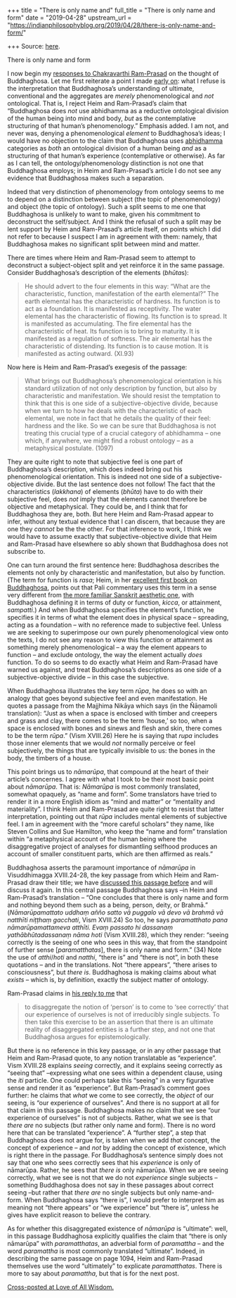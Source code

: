 +++
title = "There is only name and"
full_title = "There is only name and form"
date = "2019-04-28"
upstream_url = "https://indianphilosophyblog.org/2019/04/28/there-is-only-name-and-form/"

+++
Source: [here](https://indianphilosophyblog.org/2019/04/28/there-is-only-name-and-form/).

There is only name and form

I now begin my [responses to Chakravarthi
Ram-Prasad](http://loveofallwisdom.com/blog/2019/04/the-importance-of-reading-buddhaghosa-closely)
on the thought of Buddhaghosa. Let me first reiterate a point I made
[early
on](http://loveofallwisdom.com/blog/2018/04/buddhaghosa-on-seeing-things-as-they-are-1/):
what I refuse is the interpretation that Buddhaghosa’s understanding of
ultimate, conventional and the aggregates are *merely* phenomenological
and *not* ontological. That is, I reject Heim and Ram-Prasad’s claim
that “Buddhaghosa does *not* use abhidhamma as a reductive ontological
division of the human being into mind and body, *but* as the
contemplative structuring of that human’s phenomenology.” Emphasis
added. I am not, and never was, denying a phenomenological *element* to
Buddhaghosa’s ideas; I would have no objection to the claim that
Buddhaghosa uses
[abhidhamma](https://plato.stanford.edu/entries/abhidharma/) categories
as *both* an ontological division of a human being *and* as a
structuring of that human’s experience (contemplative or otherwise). As
far as I can tell, the ontology/phenomenology distinction is not one
that Buddhaghosa employs; in Heim and Ram-Prasad’s article I do not see
any evidence that Buddhaghosa makes such a separation.

Indeed that very distinction of phenomenology from ontology seems to me
to depend on a distinction between subject (the topic of phenomenology)
and object (the topic of ontology). Such a split seems to me one that
Buddhaghosa is unlikely to want to make, given his commitment to
deconstruct the self/subject. And I think the refusal of such a split
may be lent support by Heim and Ram-Prasad’s article itself, on points
which I did not refer to because I suspect I am in agreement with them:
namely, that Buddhaghosa makes no significant split between mind and
matter.

There are times where Heim and Ram-Prasad seem to attempt to deconstruct
a subject-object split and yet reinforce it in the same passage.
Consider Buddhaghosa’s description of the elements (*bhūta*s):

> He should advert to the four elements in this way: “What are the
> characteristic, function, manifestation of the earth elemental?” The
> earth elemental has the characteristic of hardness. Its function is to
> act as a foundation. It is manifested as receptivity. The water
> elemental has the characteristic of flowing. Its function is to
> spread. It is manifested as accumulating. The fire elemental has the
> characteristic of heat. Its function is to bring to maturity. It is
> manifested as a regulation of softness. The air elemental has the
> characteristic of distending. Its function is to cause motion. It is
> manifested as acting outward. (XI.93)

Now here is Heim and Ram-Prasad’s exegesis of the passage:

> What brings out Buddhaghosa’s phenomenological orientation is his
> standard utilization of not only description by function, but also by
> characteristic and manifestation. We should resist the temptation to
> think that this is one side of a subjective-objective divide, because
> when we turn to how he deals with the characteristic of each
> elemental, we note in fact that he details the quality of their feel:
> hardness and the like. So we can be sure that Buddhaghosa is not
> treating this crucial type of a crucial category of abhidhamma – one
> which, if anywhere, we might find a robust ontology – as a
> metaphysical postulate. (1097)

They are quite right to note that subjective feel is one part of
Buddhaghosa’s description, which does indeed bring out his
phenomenological orientation. This is indeed not one side of a
subjective-objective divide. But the last sentence does not follow! The
fact that the characteristics (*lakkhana*) of elements (*bhūta*) have to
do with their subjective feel, does *not* imply that the elements cannot
therefore be objective and metaphysical. They could be, and I think that
for Buddhaghosa they are, both. But here Heim and Ram-Prasad appear to
infer, without any textual evidence that I can discern, that because
they are one they *cannot* be the the other. For that inference to work,
I think we would have to assume exactly that subjective-objective divide
that Heim and Ram-Prasad have elsewhere so ably shown that Buddhaghosa
does not subscribe to.

One can turn around the first sentence here: Buddhaghosa describes the
elements not only by characteristic and manifestation, but also by
function. (The term for function is *rasa*; Heim, in her [excellent
first book on
Buddhaghosa](https://www.amazon.com/Forerunner-All-Things-Buddhaghosa-Intention/dp/0199331049),
points out that Pali commentary uses this term in a sense very different
from [the more familiar Sanskrit aesthetic
one](http://loveofallwisdom.com/blog/2017/08/the-indian-theory-of-taste/),
with Buddhaghosa defining it in terms of duty or function, *kicca*, or
attainment, *sampatti*.) And when Buddhaghosa specifies the element’s
function, he specifies it in terms of what the element does in physical
space – spreading, acting as a foundation – with no reference made to
subjective feel. Unless we are seeking to superimpose our own purely
phenomenological view onto the texts, I do not see any reason to view
this function or attainment as something merely phenomenological – a way
the element appears to function – and exclude ontology, the way the
element actually *does* function. To do so seems to do exactly what Heim
and Ram-Prasad have warned us against, and treat Buddhaghosa’s
descriptions as one side of a subjective-objective divide – in this case
the subjective.

When Buddhaghosa illustrates the key term *rūpa*, he does so with an
analogy that goes beyond subjective feel and even manifestation. He
quotes a passage from the Majjhima Nikāya which says (in the Ñāṇamoli
translation): “Just as when a space is enclosed with timber and creepers
and grass and clay, there comes to be the term ‘house,’ so too, when a
space is enclosed with bones and sinews and flesh and skin, there comes
to be the term *rūpa*.” (Vism XVIII.26) Here he is saying that *rupa*
includes those inner elements that we would *not* normally perceive or
feel subjectively, the things that are typically invisible to us: the
bones in the body, the timbers of a house.

This point brings us to *nāmarūpa*, that compound at the heart of their
article’s concernes. I agree with what I took to be their most basic
point about *nāmarūpa*. That is: *Nāmarūpa* is most commonly translated,
somewhat opaquely, as “name and form”. Some translators have tried to
render it in a more English idiom as “mind and matter” or “mentality and
materiality”. I think Heim and Ram-Prasad are quite right to resist that
latter interpretation, pointing out that *rūpa* includes mental elements
of subjective feel. I am in agreement with the “more careful scholars”
they name, like Steven Collins and Sue Hamilton, who keep the “name and
form” translation within “a metaphysical account of the human being
where the disaggregative project of analyses for dismantling selfhood
produces an account of smaller constituent parts, which are then
affirmed as reals.”

Buddhaghosa asserts the paramount importance of *nāmarūpa* in
Visuddhimagga XVIII.24-28, the key passage from which Heim and
Ram-Prasad draw their title; we have [discussed this passage
before](http://indianphilosophyblog.org/2018/05/13/buddhaghosa-on-seeing-things-as-they-are-3/)
and will discuss it again. In this central passage Buddhaghosa says –in
Heim and Ram-Prasad’s translation – “One concludes that there is only
name and form and nothing beyond them such as a being, person, deity, or
Brahmā.” (*Nāmarūpamattato uddhaṃ añño satto vā puggalo vā devo vā
brahmā vā natthīti niṭṭhaṃ gacchati*, Vism XVIII.24) So too, he says
*paramatthato pana nāmarūpamattameva atthīti. Evaṃ passato hi dassanaṃ
yathābhūtadassanaṃ nāma hoti* (Vism XVIII.28), which they render:
“seeing correctly is the seeing of one who sees in this way, that from
the standpoint of further sense \[*paramatthatas*\], there is only name
and form.” (34) Note the use of *atthi*/*hoti* and *natthi*, “there is”
and “there is not”, in both these quotations – and in the translations.
Not “there appears”, “there arises to consciousness”, but *there is*.
Buddhaghosa is making claims about what *exists* – which is, by
definition, exactly the subject matter of ontology.

Ram-Prasad claims in [his reply to
me](http://indianphilosophyblog.org/2018/05/13/buddhaghosa-on-seeing-things-as-they-are-3/#comment-221579)
that

> to disaggregate the notion of ‘person’ is to come to ‘see correctly’
> that our experience of ourselves is not of irreducibly single
> subjects. To then take this exercise to be an assertion that there is
> an ultimate reality of disaggregated entities is a further step, and
> not one that Buddhaghosa argues for epistemologically.

But there is no reference in this key passage, or in any other passage
that Heim and Ram-Prasad quote, to any notion translatable as
“experience”. Vism XVIII.28 explains *seeing* correctly, and it explains
seeing correctly as “seeing that” –expressing what one sees within a
dependent clause, using the *iti* particle. One could perhaps take this
“seeing” in a very figurative sense and render it as “experience”. But
Ram-Prasad’s comment goes further: he claims that *what* we come to see
correctly, the *object* of our seeing, is “our experience of ourselves”.
And there is no support at all for that claim in this passage.
Buddhaghosa makes no claim that we see “our experience of ourselves” is
not of subjects. Rather, what we see is that *there are* no subjects
(but rather only name and form). There is no word here that can be
translated “experience”. A “further step”, a step that Buddhaghosa does
not argue for, is taken when we add *that* concept, the concept of
experience – and *not* by adding the concept of existence, which is
right there in the passage. For Buddhaghosa’s sentence simply does not
say that one who sees correctly sees that his *experience* is only of
nāmarūpa. Rather, he sees that *there is* only nāmarūpa. When we are
seeing correctly, what we see is not that we do not *experience* single
subjects – something Buddhaghosa does not say in these passages about
correct seeing –but rather that *there are* no single subjects but only
name-and-form. When Buddhaghosa says “there is”, I would prefer to
interpret him as meaning not “there appears” or “we experience” but
“there is”, unless he gives have explicit reason to believe the
contrary.

As for whether this disaggregated existence of *nāmarūpa* is “ultimate”:
well, in this passage Buddhaghosa explicitly qualifies the claim that
“there is only nāmarūpa” with *paramatthatas*, an adverbial form of
*paramattha* – and the word *paramattha* is most commonly translated
“ultimate”. Indeed, in describing the same passage on page 1094, Heim
and Ram-Prasad themselves use the word “ultimately” to explicate
*paramatthatas*. There is more to say about *paramattha*, but that is
for the next post.

[Cross-posted at Love of All
Wisdom.](http://loveofallwisdom.com/blog/2019/04/there-is-only-name-and-form/)
